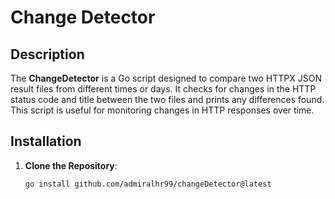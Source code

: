 # Change Detector

## Description

The **ChangeDetector** is a Go script designed to compare two HTTPX JSON result files from different times or days. It checks for changes in the HTTP status code and title between the two files and prints any differences found. This script is useful for monitoring changes in HTTP responses over time.

## Installation

1. **Clone the Repository**:
   ```bash
   go install github.com/admiralhr99/changeDetector@latest
    ```
